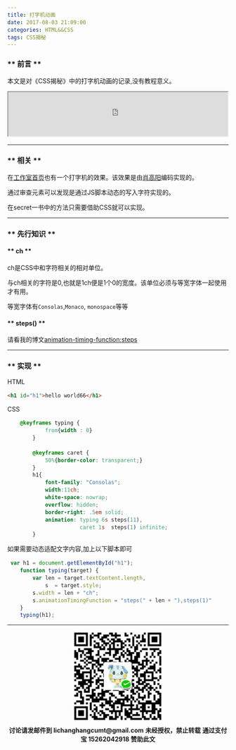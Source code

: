 ```yaml
---
title: 打字机动画
date: 2017-08-03 21:09:00
categories: HTML&&CSS
tags: CSS揭秘
---
```


### ** 前言 **

本文是对《CSS揭秘》中的打字机动画的记录,没有教程意义。

<iframe src="http://www.sail.name/CSS_Demo/typing.html" style="width:500px;height:100px;">
</iframe>

**********

### ** 相关 **

在[工作室首页](http://flyingstudio.online/)也有一个打字机的效果。该效果是由[肖高阳](https://blog.xgy666.cn/)编码实现的。

通过审查元素可以发现是通过JS脚本动态的写入字符实现的。

在secret一书中的方法只需要借助CSS就可以实现。

************

### ** 先行知识 **

#### ** ch **

ch是CSS中和字符相关的相对单位。

与ch相关的字符是0,也就是1ch便是1个0的宽度。该单位必须与等宽字体一起使用才有用。

等宽字体有`Consolas`,`Monaco`, `monospace`等等

#### ** steps() **

请看我的博文[animation-timing-function:steps](http://www.sail.name/2017/04/21/steps-in-animation-timing-function/)

***********

### ** 实现 **

HTML

```HTML
<h1 id="h1">hello world66</h1>
```
CSS

```CSS
    @keyframes typing {
            from{width : 0}
        }
        
        @keyframes caret {
            50%{border-color: transparent;}
        }
        h1{
            font-family: "Consolas";
            width:11ch;
            white-space: nowrap;
            overflow: hidden;
            border-right: .5em solid;
            animation: typing 6s steps(11),
                       caret 1s  steps(1) infinite;
        }
```

如果需要动态适配文字内容,加上以下脚本即可

```javascript
 var h1 = document.getElementById("h1");
    function typing(target) {
        var len = target.textContent.length,
            s  = target.style;
        s.width = len + "ch";
        s.animationTimingFunction = "steps(" + len + "),steps(1)"
    }
    typing(h1);
```

****************
<div width="100%" align="center"><img src="/img/wx.png" alt="微信赞助二维码"></div></div>
<p style="margin-top: 0.4em; text-align: center">
      <b style="font-size: 1em;">讨论请发邮件到 lichanghangcumt@gmail.com</b>
      <b style="font-size: 1em;">未经授权，禁止转载</b>
      <b style="font-size: 1em;">通过支付宝 15262042918 赞助此文</b>
 </p>